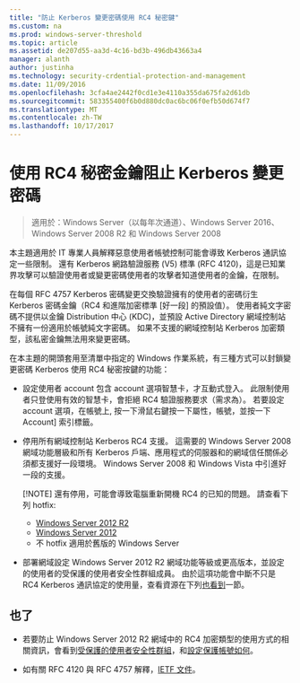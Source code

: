 ```yaml
---
title: "防止 Kerberos 變更密碼使用 RC4 秘密鍵"
ms.custom: na
ms.prod: windows-server-threshold
ms.topic: article
ms.assetid: de207d55-aa3d-4c16-bd3b-496db43663a4
manager: alanth
author: justinha
ms.technology: security-crdential-protection-and-management
ms.date: 11/09/2016
ms.openlocfilehash: 3cfa4ae2442f0cd1e3e4110a355da675fa2d61db
ms.sourcegitcommit: 583355400f6b0d880dc0ac6bc06f0efb50d674f7
ms.translationtype: MT
ms.contentlocale: zh-TW
ms.lasthandoff: 10/17/2017
---
```

# <a name="preventing-kerberos-change-password-that-uses-rc4-secret-keys"></a>使用 RC4 秘密金鑰阻止 Kerberos 變更密碼

>適用於：Windows Server（以每年次通道）、Windows Server 2016、Windows Server 2008 R2 和 Windows Server 2008

本主題適用於 IT 專業人員解釋惡意使用者帳號控制可能會導致 Kerberos 通訊協定一些限制。 還有 Kerberos 網路驗證服務 (V5) 標準 (RFC 4120)，這是已知業界攻擊可以驗證使用者或變更密碼使用者的攻擊者知道使用者的金鑰，在限制。

在每個 RFC 4757 Kerberos 密碼變更交換驗證擁有的使用者的密碼衍生 Kerberos 密碼金鑰（RC4 和進階加密標準 [好一段] 的預設值）。 使用者純文字密碼不提供以金鑰 Distribution 中心 (KDC)，並預設 Active Directory 網域控制站不擁有一份適用於帳號純文字密碼。 如果不支援的網域控制站 Kerberos 加密類型，該私密金鑰無法用來變更密碼。 

在本主題的開頭套用至清單中指定的 Windows 作業系統，有三種方式可以封鎖變更密碼 Kerberos 使用 RC4 秘密按鍵的功能：

- 設定使用者 account 包含 account 選項智慧卡，才互動式登入。 此限制使用者只登使用有效的智慧卡，會拒絕 RC4 驗證服務要求（需求為）。 若要設定 account 選項，在帳號上, 按一下滑鼠右鍵按一下屬性，帳號，並按一下 Account] 索引標籤。 

- 停用所有網域控制站 Kerberos RC4 支援。 這需要的 Windows Server 2008 網域功能層級和所有 Kerberos 戶端、應用程式的伺服器和的網域信任關係必須都支援好一段環境。 Windows Server 2008 和 Windows Vista 中引進好一段的支援。

    [!NOTE]
    還有停用，可能會導致電腦重新開機 RC4 的已知的問題。 請查看下列 hotfix:
    - [Windows Server 2012 R2](https://support.microsoft.com/en-us/kb/3038261)
    - [Windows Server 2012](https://support.microsoft.com/en-us/kb/3086213)
    - 不 hotfix 適用於舊版的 Windows Server

- 部署網域設定 Windows Server 2012 R2 網域功能等級或更高版本，並設定的使用者的受保護的使用者安全性群組成員。 由於這項功能會中斷不只是 RC4 Kerberos 通訊協定的使用量，查看資源在下列[也看到](#see-also)一節。

## <a name="see-also"></a>也了

- 若要防止 Windows Server 2012 R2 網域中的 RC4 加密類型的使用方式的相關資訊，會看到[受保護的使用者安全性群組](/../credentials-protection-and-management/protected-users-security-group.md)，和[設定保護帳號如何](/../credentials-protection-and-management/how-to-configure-protected-accounts.md)。

- 如有關 RFC 4120 與 RFC 4757 解釋，[IETF 文件](http://tools.ietf.org/html/)。

